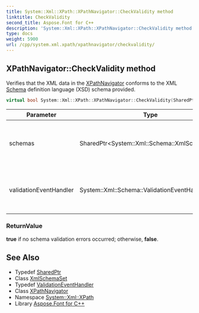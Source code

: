 ```yaml
---
title: System::Xml::XPath::XPathNavigator::CheckValidity method
linktitle: CheckValidity
second_title: Aspose.Font for C++
description: 'System::Xml::XPath::XPathNavigator::CheckValidity method. Verifies that the XML data in the XPathNavigator conforms to the XML Schema definition language (XSD) schema provided in C++.'
type: docs
weight: 5900
url: /cpp/system.xml.xpath/xpathnavigator/checkvalidity/
---
```

## XPathNavigator::CheckValidity method


Verifies that the XML data in the [XPathNavigator](../) conforms to the XML [Schema](../../../system.xml.schema/) definition language (XSD) schema provided.

```cpp
virtual bool System::Xml::XPath::XPathNavigator::CheckValidity(SharedPtr<System::Xml::Schema::XmlSchemaSet> schemas, System::Xml::Schema::ValidationEventHandler validationEventHandler)
```


| Parameter | Type | Description |
| --- | --- | --- |
| schemas | SharedPtr\<System::Xml::Schema::XmlSchemaSet\> | The XmlSchemaSet containing the schemas used to validate the XML data contained in the [XPathNavigator](../). |
| validationEventHandler | System::Xml::Schema::ValidationEventHandler | The ValidationEventHandler that receives information about schema validation warnings and errors. |

### ReturnValue

**true** if no schema validation errors occurred; otherwise, **false**.

## See Also

* Typedef [SharedPtr](../../../system/sharedptr/)
* Class [XmlSchemaSet](../../../system.xml.schema/xmlschemaset/)
* Typedef [ValidationEventHandler](../../../system.xml.schema/validationeventhandler/)
* Class [XPathNavigator](../)
* Namespace [System::Xml::XPath](../../)
* Library [Aspose.Font for C++](../../../)
